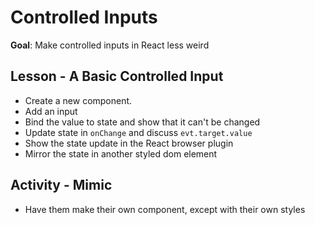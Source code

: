 # Controlled Inputs

**Goal**: Make controlled inputs in React less weird

## Lesson - A Basic Controlled Input

* Create a new component.
* Add an input
* Bind the value to state and show that it can't be changed
* Update state in `onChange` and discuss `evt.target.value`
* Show the state update in the React browser plugin
* Mirror the state in another styled dom element

## Activity - Mimic

* Have them make their own component, except with their own styles

